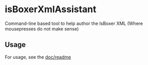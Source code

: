 # isBoxerXmlAssistant
Command-line based tool to help author the IsBoxer XML (Where mousepresses do not make sense)

## Usage
For usage, see the [doc/readme](doc/Readme.md)
